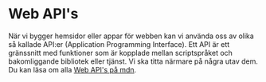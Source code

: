 Web API's
==================================

När vi bygger hemsidor eller appar för webben kan vi använda oss av olika så kallade API:er (Application Programming Interface). Ett API är ett gränssnitt med funktioner som är kopplade mellan scriptspråket och bakomliggande bibliotek eller tjänst. Vi ska titta närmare på några utav dem. Du kan läsa om alla [Web API's på mdn](https://developer.mozilla.org/en-US/docs/Web/API).
